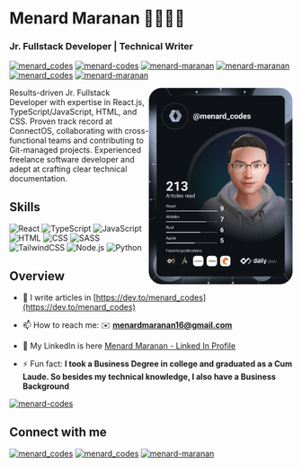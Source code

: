 <h1>Menard Maranan 👨‍💻🇵🇭</h1>
<h3>Jr. Fullstack Developer | Technical Writer</h3>

<!-- ![programmer gif](https://raw.githubusercontent.com/menard-codes/menard-codes/main/e426702edf874b181aced1e2fa5c6cde.gif) -->

<!-- <div style="width: 100%; height 100%; display: flex; justify-content: center;">
	<img src="https://raw.githubusercontent.com/menard-codes/menard-codes/main/e426702edf874b181aced1e2fa5c6cde.gif" />
</div> -->

<a href="mailto:?to=menardmaranan.codes@gmail.com" target="_blank"><img src="https://img.shields.io/badge/Gmail-D14836?style=for-the-badge&logo=gmail&logoColor=white" alt="menard_codes" /></a>
<a href="https://linkedin.com/in/menard-maranan/" target="_blank"><img src="https://img.shields.io/badge/LinkedIn-0077B5?style=for-the-badge&logo=linkedin&logoColor=white" alt="menard-codes" /></a>
<a href="https://dev.to/menard_codes" target="_blank"><img src="https://img.shields.io/badge/dev.to-0A0A0A?style=for-the-badge&logo=devdotto&logoColor=white" alt="menard-maranan" /></a>
<a href="https://www.freecodecamp.org/news/author/menard/" target="_blank"><img src="https://img.shields.io/badge/freecodecamp-27273D?style=for-the-badge&logo=freecodecamp&logoColor=white" alt="menard-maranan" /></a>
<a href="https://twitter.com/menard_codes" target="_blank"><img src="https://img.shields.io/badge/Twitter-1DA1F2?style=for-the-badge&logo=twitter&logoColor=white" alt="menard_codes" /></a>
<a href="https://hashnode.com/@menard-codes" target="_blank"><img src="https://img.shields.io/badge/Hashnode-2962FF?style=for-the-badge&logo=hashnode&logoColor=white" alt="menard-maranan" /></a>

<p>
	<a href="https://app.daily.dev/menard_codes" targe="_blank">
		<img
		     src="https://github.com/menard-codes/menard-codes/blob/main/devcard.svg"
		     width="256"
		     align="right"
		     alt="Menard Maranan's Dev Card"/>
	</a>
	<p>
Results-driven Jr. Fullstack Developer with expertise in React.js, TypeScript/JavaScript, HTML, and CSS. Proven track record at ConnectOS, collaborating with cross-functional teams and contributing to Git-managed projects. Experienced freelance software developer and adept at crafting clear technical documentation.
	</p>
</p>

## Skills

![React](https://img.shields.io/badge/React-20232A?style=for-the-badge&logo=react&logoColor=61DAFB)
![TypeScript](https://img.shields.io/badge/TypeScript-007ACC?style=for-the-badge&logo=typescript&logoColor=white)
![JavaScript](https://img.shields.io/badge/JavaScript-F7DF1E?style=for-the-badge&logo=javascript&logoColor=black)
![HTML](https://img.shields.io/badge/HTML5-E34F26?style=for-the-badge&logo=html5&logoColor=white)
![CSS](https://img.shields.io/badge/CSS3-1572B6?style=for-the-badge&logo=css3&logoColor=white)
![SASS](https://img.shields.io/badge/Sass-CC6699?style=for-the-badge&logo=sass&logoColor=white)
![TailwindCSS](https://img.shields.io/badge/Tailwind_CSS-38B2AC?style=for-the-badge&logo=tailwind-css&logoColor=white)
![Node.js](https://img.shields.io/badge/Node.js-43853D?style=for-the-badge&logo=node.js&logoColor=white)
![Python](https://img.shields.io/badge/Python-14354C?style=for-the-badge&logo=python&logoColor=white)

## Overview

<!-- - 🔭 I’m currently working on: **My Start-up.** -->

<!-- - 🌱 I’m currently learning **TypeScript, Jest, React Testing Library, and Playwright (e2e)** -->

<!-- - 👯 I’m looking to collaborate on **any open source projects, or tech content writing gigs/collabs/write for us** -->

<!-- - 👨‍💻 My portfolio is in [https://menard-maranan.codes](https://menard-maranan.codes) -->

- 📝 I write articles in [https://dev.to/menard_codes](https://dev.to/menard_codes)

<!-- - 💬 Ping me regarding: **Open source contribution, hackathon, a fullstack dev job opportunity, or a tech writing job** -->

- 📫 How to reach me: ✉️ **menardmaranan16@gmail.com**

- 📄 My LinkedIn is here [Menard Maranan - Linked In Profile](https://www.linkedin.com/in/menard-maranan/)

- ⚡ Fun fact: **I took a Business Degree in college and graduated as a Cum Laude. So besides my technical knowledge, I also have a Business Background**

<p align="left">
<a href="https://github.com/ryo-ma/github-profile-trophy"><img src="https://github-profile-trophy.vercel.app/?username=menard-codes" alt="menard-codes" /></a> </p>

<h2>Connect with me</h2>

<a href="https://dev.to/menard_codes" target="blank"><img src="https://cdn.jsdelivr.net/npm/simple-icons@3.0.1/icons/dev-dot-to.svg" alt="menard_codes" height="30" width="40" /></a>
<a href="https://twitter.com/menard_codes" target="blank"><img src="https://raw.githubusercontent.com/rahuldkjain/github-profile-readme-generator/master/src/images/icons/Social/twitter.svg" alt="menard_codes" height="30" width="40" /></a>
<a href="https://linkedin.com/in/menard-maranan" target="blank"><img src="https://raw.githubusercontent.com/rahuldkjain/github-profile-readme-generator/master/src/images/icons/Social/linked-in-alt.svg" alt="menard-maranan" height="30" width="40" /></a>

